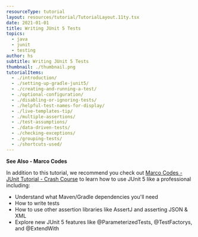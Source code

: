 ```yaml
---
resourceType: tutorial
layout: resources/tutorial/TutorialLayout.11ty.tsx
date: 2021-01-01
title: Writing JUnit 5 Tests
topics:
  - java
  - junit
  - testing
author: hs
subtitle: Writing JUnit 5 Tests
thumbnail: ./thumbnail.png
tutorialItems:
  - ./introduction/
  - ./setting-up-gradle-junit5/
  - ./creating-and-running-a-test/
  - ./optional-configuration/
  - ./disabling-or-ignoring-tests/
  - ./helpful-test-names-for-display/
  - ./live-templates-tip/
  - ./multiple-assertions/
  - ./test-assumptions/
  - ./data-driven-tests/
  - ./checking-exceptions/
  - ./grouping-tests/
  - ./shortcuts-used/
---
```


**See Also - Marco Codes**

In addition to this tutorial, we recommend you check out [Marco Codes - JUnit Tutorial - Crash Course](https://www.youtube.com/watch?v=6uSnF6IuWIw) to learn how to use JUnit 5 like a professional including:
- Understand what Maven/Gradle dependencies you'll need
- How to write tests
- How to use other assertion libraries like AssertJ and asserting JSON & XML
- Explore new JUnit 5 features like @ParameterizedTests, @TestFactorys, and @ExtendWith
